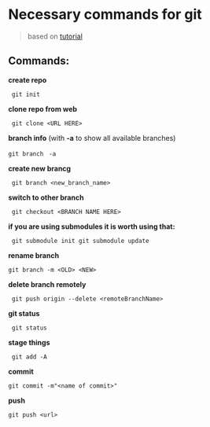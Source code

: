 # Necessary commands for git

> based on [tutorial](https://www.youtube.com/watch?v=Ebe9D5zRkvM)

## Commands:

**create repo**

` git init` 

**clone repo from web**

` git clone <URL HERE>` 

**branch info** (with **-a** to show all available branches)

`git branch` ` -a`

**create new brancg**

` git branch <new_branch_name>` 

**switch to other branch**

` git checkout <BRANCH NAME HERE>`

**if you are using submodules it is worth using that:**

` git submodule init git submodule update` 

**rename branch**

` git branch -m <OLD> <NEW> `

**delete branch remotely**

` git push origin --delete <remoteBranchName>` 

**git status**

` git status`

**stage things**

` git add -A` 

**commit**

`git commit -m"<name of commit>"` 

**push**

`git push <url>` 



